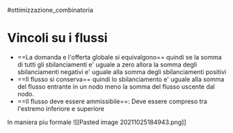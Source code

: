 #ottimizzazione_combinatoria 
# Vincoli su i flussi
- ==La domanda e l'offerta globale si equivalgono== quindi se la somma di tutti gli sbilanciamenti e' uguale a zero allora la somma degli sbilanciamenti negativi e' uguale alla somma degli sbilanciamenti positivi
- ==Il flusso si conserva== quindi lo sbilanciamento e' uguale alla somma del flusso entrante in un nodo meno la somma del flusso uscente dal nodo.
- ==Il flusso deve essere ammissibile==: Deve essere compreso tra l'estremo inferiore e superiore

In maniera piu formale
![[Pasted image 20211025184943.png]]